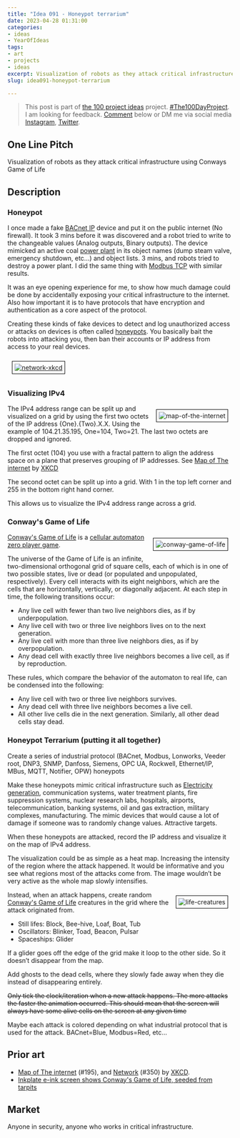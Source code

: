 ```yaml
---
title: "Idea 091 - Honeypot terrarium"
date: 2023-04-28 01:31:00
categories:
- ideas
- YearOfIdeas
tags:
- art
- projects
- ideas
excerpt: Visualization of robots as they attack critical infrastructure using Conways Game of Life
slug: idea091-honeypot-terrarium

---
```


> This post is part of [the 100 project ideas](/projects/2023-100-ideas/) project. [#The100DayProject](https://www.the100dayproject.org/). I am looking for feedback. <a href='#utterances-comments'>Comment</a> below or DM me via social media <a href="https://instagram.com/funvill" rel="nofollow noopener noreferrer"><i class="fab fa-fw fa-instagram" aria-hidden="true"></i><span class="label">Instagram</span></a>, <a href="https://twitter.com/funvill" rel="nofollow noopener noreferrer"><i class="fab fa-fw fa-twitter" aria-hidden="true"></i><span class="label">Twitter</span></a>.

## One Line Pitch

Visualization of robots as they attack critical infrastructure using Conways Game of Life

## Description

### Honeypot

I once made a fake [BACnet IP](https://en.wikipedia.org/wiki/BACnet) device and put it on the public internet (No firewall). It took 3 mins before it was discovered and a robot tried to write to the changeable values (Analog outputs, Binary outputs). The device mimicked an active coal [power plant](https://en.wikipedia.org/wiki/Power_station) in its object names (dump steam valve, emergency shutdown, etc…) and object lists. 3 mins, and robots tried to destroy a power plant. I did the same thing with [Modbus TCP](https://en.wikipedia.org/wiki/Modbus) with similar results.

It was an eye opening experience for me, to show how much damage could be done by accidentally exposing your critical infrastructure to the internet. Also how important it is to have protocols that have encryption and authentication as a core aspect of the protocol.

Creating these kinds of fake devices to detect and log unauthorized access or attacks on devices is often called [honeypots](https://en.wikipedia.org/wiki/Honeypot_(computing)). You basically bait the robots into attacking you, then ban their accounts or IP address from access to your real devices.

<a href='https://xkcd.com/350/'><img src='\public\uploads\2023\network-xkcd.png' alt='network-xkcd' title='network-xkcd' style="float: center; margin: 10px; border: 1px solid black; padding: 5px"></a>

### Visualizing IPv4

<a href='https://xkcd.com/195/'><img src='\public\uploads\2023\map-of-the-internet.png' alt='map-of-the-internet' title='map-of-the-internet' style="float: right; max-width: 400px; margin: 10px; border: 1px solid black; padding: 5px"></a>The IPv4 address range can be split up and visualized on a grid by using the first two octets of the IP address {One}.{Two}.X.X. Using the example of 104.21.35.195, One=104, Two=21. The last two octets are dropped and ignored.

The first octet (104) you use with a fractal pattern to align the address space on a plane that preserves grouping of IP addresses. See [Map of The internet](https://xkcd.com/195/) by [XKCD](https://xkcd.com/)

The second octet can be split up into a grid. With 1 in the top left corner and 255 in the bottom right hand corner.

This allows us to visualize the IPv4 address range across a grid.

### Conway's Game of Life

<img src='\public\uploads\2023\conway-game-of-life.gif' alt='conway-game-of-life' title='conway-game-of-life' style="float: right; max-width: 400px; margin: 10px; border: 1px solid black; padding: 5px">[Conway's Game of Life](https://en.wikipedia.org/wiki/Conway%27s_Game_of_Life) is a [cellular automaton](https://en.wikipedia.org/wiki/Cellular_automaton) [zero player game](https://en.wikipedia.org/wiki/Zero-player_game).

The universe of the Game of Life is an infinite, two-dimensional orthogonal grid of square cells, each of which is in one of two possible states, live or dead (or populated and unpopulated, respectively). Every cell interacts with its eight neighbors, which are the cells that are horizontally, vertically, or diagonally adjacent. At each step in time, the following transitions occur:

- Any live cell with fewer than two live neighbors dies, as if by underpopulation.
- Any live cell with two or three live neighbors lives on to the next generation.
- Any live cell with more than three live neighbors dies, as if by overpopulation.
- Any dead cell with exactly three live neighbors becomes a live cell, as if by reproduction.

These rules, which compare the behavior of the automaton to real life, can be condensed into the following:

- Any live cell with two or three live neighbors survives.
- Any dead cell with three live neighbors becomes a live cell.
- All other live cells die in the next generation. Similarly, all other dead cells stay dead.

### Honeypot Terrarium (putting it all together)

Create a series of industrial protocol (BACnet, Modbus, Lonworks, Veeder root, DNP3, SNMP, Danfoss, Siemens, OPC UA, Rockwell, Ethernet/IP, MBus, MQTT, Notifier, OPW) honeypots

Make these honeypots mimic critical infrastructure such as [Electricity generation](https://en.wikipedia.org/wiki/Electricity_generation), communication systems, water treatment plants, fire suppression systems, nuclear research labs, hospitals, airports, telecommunication, banking systems, oil and gas extraction, military complexes, manufacturing. The mimic devices that would cause a lot of damage if someone was to randomly change values. Attractive targets.

When these honeypots are attacked, record the IP address and visualize it on the map of IPv4 address.

The visualization could be as simple as a heat map. Increasing the intensity of the region where the attack happened. It would be informative and you see what regions most of the attacks come from. The image wouldn’t be very active as the whole map slowly intensifies.

<img src='\public\uploads\2023\life-creatures.png' alt='life-creatures' title='life-creatures' style="float: right; max-width: 400px; margin: 10px; border: 1px solid black; padding: 5px">Instead, when an attack happens, create random [Conway's Game of Life](https://en.wikipedia.org/wiki/Conway%27s_Game_of_Life) creatures in the grid where the attack originated from.

- Still lifes: Block, Bee-hive, Loaf, Boat, Tub
- Oscillators: Blinker, Toad, Beacon, Pulsar
- Spaceships: Glider

If a glider goes off the edge of the grid make it loop to the other side. So it doesn’t disappear from the map.

Add ghosts to the dead cells, where they slowly fade away when they die instead of disappearing entirely.

~~Only tick the clock/iteration when a new attack happens. The more attacks the faster the animation occurred. This should mean that the screen will always have some alive cells on the screen at any given time~~

Maybe each attack is colored depending on what industrial protocol that is used for the attack. BACnet=Blue, Modbus=Red, etc…

## Prior art

- [Map of The internet](https://xkcd.com/195/) (#195), and [Network](https://xkcd.com/350/) (#350) by [XKCD](https://xkcd.com/).
- [Inkplate e-ink screen shows Conway's Game of Life, seeded from tarpits](https://brettiverse.com/notice/APuMbqYB5HfTW8mtMG)

## Market

Anyone in security, anyone who works in critical infrastructure.
